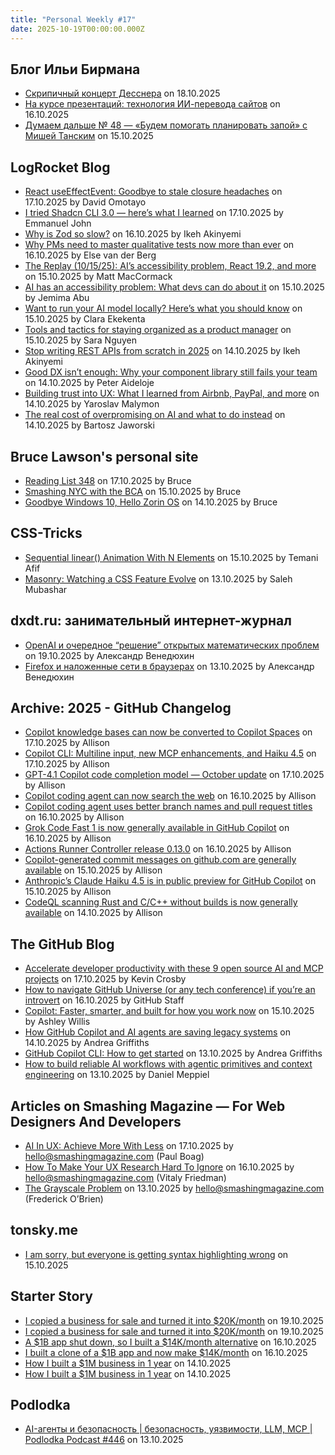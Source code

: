 ```yaml
---
title: "Personal Weekly #17"
date: 2025-10-19T00:00:00.000Z
---
```


## Блог Ильи Бирмана

- [Скрипичный концерт Десснера](https://ilyabirman.ru/meanwhile/all/dessner-violin-concerto/) on 18.10.2025
- [На курсе презентаций: технология ИИ-перевода сайтов](https://ilyabirman.ru/meanwhile/all/presentation-course-frag-15/) on 16.10.2025
- [Думаем дальше № 48 — «Будем помогать планировать запой» c Мишей Танским](https://ilyabirman.ru/meanwhile/all/think-on-48/) on 15.10.2025

## LogRocket Blog

- [React useEffectEvent: Goodbye to stale closure headaches](https://blog.logrocket.com/react-useeffectevent/) on 17.10.2025 by David Omotayo
- [I tried Shadcn CLI 3.0 — here’s what I learned](https://blog.logrocket.com/shadcn-cli-3-0-update-overview/) on 17.10.2025 by Emmanuel John
- [Why is Zod so slow?](https://blog.logrocket.com/why-zod-slow/) on 16.10.2025 by Ikeh Akinyemi
- [Why PMs need to master qualitative tests now more than ever](https://blog.logrocket.com/product-management/master-qualitative-tests-now-more-than-ever/) on 16.10.2025 by Else van der Berg
- [The Replay (10/15/25): AI’s accessibility problem, React 19.2, and more](https://blog.logrocket.com/the-replay-10-15-25/) on 15.10.2025 by Matt MacCormack
- [AI has an accessibility problem: What devs can do about it](https://blog.logrocket.com/ai-has-an-accessibility-problem/) on 15.10.2025 by Jemima Abu
- [Want to run your AI model locally? Here’s what you should know](https://blog.logrocket.com/run-ai-model-locally/) on 15.10.2025 by Clara Ekekenta
- [Tools and tactics for staying organized as a product manager](https://blog.logrocket.com/product-management/tools-tactics-staying-organized-product-manager/) on 15.10.2025 by Sara Nguyen
- [Stop writing REST APIs from scratch in 2025](https://blog.logrocket.com/stop-writing-rest-apis-from-scratch/) on 14.10.2025 by Ikeh Akinyemi
- [Good DX isn’t enough: Why your component library still fails your team](https://blog.logrocket.com/good-dx-not-enough/) on 14.10.2025 by Peter Aideloje
- [Building trust into UX: What I learned from Airbnb, PayPal, and more](https://blog.logrocket.com/ux-design/trust-driven-ux-examples/) on 14.10.2025 by Yaroslav Malymon
- [The real cost of overpromising on AI and what to do instead](https://blog.logrocket.com/product-management/real-cost-overpromising-ai-what-to-do-instead/) on 14.10.2025 by Bartosz Jaworski

## Bruce Lawson's  personal site

- [Reading List 348](https://brucelawson.co.uk/2025/reading-list-348/) on 17.10.2025 by Bruce
- [Smashing NYC with the BCA](https://brucelawson.co.uk/2025/smashing-nyc-with-the-bca/) on 15.10.2025 by Bruce
- [Goodbye Windows 10, Hello Zorin OS](https://brucelawson.co.uk/2025/goodbye-windows-10-hello-zorin-os/) on 14.10.2025 by Bruce

## CSS-Tricks

- [Sequential linear() Animation With N Elements](https://css-tricks.com/sequential-linear-animation-with-n-elements/) on 15.10.2025 by Temani Afif
- [Masonry: Watching a CSS Feature Evolve](https://css-tricks.com/masonry-watching-a-css-feature-evolve/) on 13.10.2025 by Saleh Mubashar

## dxdt.ru: занимательный интернет-журнал

- [OpenAI и очередное “решение” открытых математических проблем](https://dxdt.ru/2025/10/19/16409/) on 19.10.2025 by Александр Венедюхин
- [Firefox и наложенные сети в браузерах](https://dxdt.ru/2025/10/13/16403/) on 13.10.2025 by Александр Венедюхин

## Archive: 2025 - GitHub Changelog

- [Copilot knowledge bases can now be converted to Copilot Spaces](https://github.blog/changelog/2025-10-17-copilot-knowledge-bases-can-now-be-converted-to-copilot-spaces) on 17.10.2025 by Allison
- [Copilot CLI: Multiline input, new MCP enhancements, and Haiku 4.5](https://github.blog/changelog/2025-10-17-copilot-cli-multiline-input-new-mcp-enhancements-and-haiku-4-5) on 17.10.2025 by Allison
- [GPT-4.1 Copilot code completion model — October update](https://github.blog/changelog/2025-10-17-gpt-4-1-copilot-code-completion-model-october-update) on 17.10.2025 by Allison
- [Copilot coding agent can now search the web](https://github.blog/changelog/2025-10-16-copilot-coding-agent-can-now-search-the-web) on 16.10.2025 by Allison
- [Copilot coding agent uses better branch names and pull request titles](https://github.blog/changelog/2025-10-16-copilot-coding-agent-uses-better-branch-names-and-pull-request-titles) on 16.10.2025 by Allison
- [Grok Code Fast 1 is now generally available in GitHub Copilot](https://github.blog/changelog/2025-10-16-grok-code-fast-1-is-now-generally-available-in-github-copilot) on 16.10.2025 by Allison
- [Actions Runner Controller release 0.13.0](https://github.blog/changelog/2025-10-16-actions-runner-controller-release-0-13-0) on 16.10.2025 by Allison
- [Copilot-generated commit messages on github.com are generally available](https://github.blog/changelog/2025-10-15-copilot-generated-commit-messages-on-github-com-are-generally-available) on 15.10.2025 by Allison
- [Anthropic’s Claude Haiku 4.5 is in public preview for GitHub Copilot](https://github.blog/changelog/2025-10-15-anthropics-claude-haiku-4-5-is-in-public-preview-for-github-copilot) on 15.10.2025 by Allison
- [CodeQL scanning Rust and C/C++ without builds is now generally available](https://github.blog/changelog/2025-10-14-codeql-scanning-rust-and-c-c-without-builds-is-now-generally-available) on 14.10.2025 by Allison

## The GitHub Blog

- [Accelerate developer productivity with these 9 open source AI and MCP projects](https://github.blog/open-source/accelerate-developer-productivity-with-these-9-open-source-ai-and-mcp-projects/) on 17.10.2025 by Kevin Crosby
- [How to navigate GitHub Universe (or any tech conference) if you’re an introvert](https://github.blog/news-insights/company-news/how-to-navigate-github-universe-or-any-tech-conference-if-youre-an-introvert/) on 16.10.2025 by GitHub Staff
- [Copilot: Faster, smarter, and built for how you work now](https://github.blog/ai-and-ml/github-copilot/copilot-faster-smarter-and-built-for-how-you-work-now/) on 15.10.2025 by Ashley Willis
- [How GitHub Copilot and AI agents are saving legacy systems](https://github.blog/ai-and-ml/github-copilot/how-github-copilot-and-ai-agents-are-saving-legacy-systems/) on 14.10.2025 by Andrea Griffiths
- [GitHub Copilot CLI: How to get started](https://github.blog/ai-and-ml/github-copilot/github-copilot-cli-how-to-get-started/) on 13.10.2025 by Andrea Griffiths
- [How to build reliable AI workflows with agentic primitives and context engineering](https://github.blog/ai-and-ml/github-copilot/how-to-build-reliable-ai-workflows-with-agentic-primitives-and-context-engineering/) on 13.10.2025 by Daniel Meppiel

## Articles on Smashing Magazine — For Web Designers And Developers

- [AI In UX: Achieve More With Less](https://smashingmagazine.com/2025/10/ai-ux-achieve-more-with-less/) on 17.10.2025 by hello@smashingmagazine.com (Paul Boag)
- [How To Make Your UX Research Hard To Ignore](https://smashingmagazine.com/2025/10/how-make-ux-research-hard-to-ignore/) on 16.10.2025 by hello@smashingmagazine.com (Vitaly Friedman)
- [The Grayscale Problem](https://smashingmagazine.com/2025/10/the-grayscale-problem/) on 13.10.2025 by hello@smashingmagazine.com (Frederick O’Brien)

## tonsky.me

- [I am sorry, but everyone is getting syntax highlighting wrong](https://tonsky.me/blog/syntax-highlighting/) on 15.10.2025

## Starter Story

- [I copied a business for sale and turned it into $20K/month](https://www.youtube.com/shorts/MkjVYKgVQMg) on 19.10.2025
- [I copied a business for sale and turned it into $20K/month](https://www.youtube.com/watch?v=4BsxnGRbF4k) on 19.10.2025
- [A $1B app shut down, so I built a $14K/month alternative](https://www.youtube.com/shorts/FRwz4gH6mcc) on 16.10.2025
- [I built a clone of a $1B app and now make $14K/month](https://www.youtube.com/watch?v=88BbTpbWVpY) on 16.10.2025
- [How I built a $1M business in 1 year](https://www.youtube.com/shorts/oEGm3M-tpX4) on 14.10.2025
- [How I built a $1M business in 1 year](https://www.youtube.com/watch?v=YtyJ4reSQY0) on 14.10.2025

## Podlodka

- [AI-агенты и безопасность | безопасность, уязвимости, LLM, MCP | Podlodka Podcast #446](https://www.youtube.com/watch?v=8qVp7tVLsV4) on 13.10.2025
